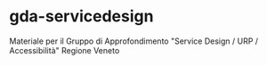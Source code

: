 # gda-servicedesign
Materiale per il Gruppo di Approfondimento "Service Design / URP / Accessibilità" Regione Veneto
